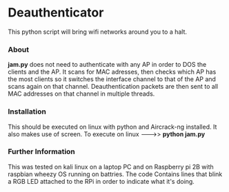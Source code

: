 # Deauthenticator
This python script will bring wifi networks around you to a halt.

### About ###
**jam.py** does not need to authenticate with any AP in order to DOS the clients and the AP.
It scans for MAC adresses, then checks which AP has the most clients so it switches the interface
channel to that of the AP and scans again on that channel. Deauthentication packets are then
sent to all MAC addresses on that channel in multiple threads.

### Installation ####
This should be executed on linux with python and Aircrack-ng installed.
It also makes use of screen. To execute on linux --->> **python jam.py**

### Further Information ###
This was tested on kali linux on a laptop PC and on Raspberry pi 2B with raspbian wheezy OS 
running on battries. The code Contains lines that blink a RGB LED attached to the RPi in order
to indicate what it's doing.

